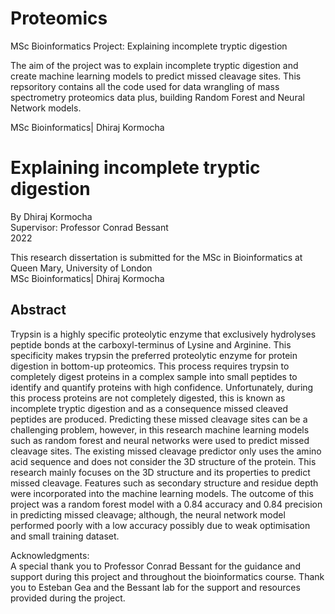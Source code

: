 # Proteomics
MSc Bioinformatics Project: Explaining incomplete tryptic digestion

The aim of the project was to explain incomplete tryptic digestion and create machine learning models to predict missed cleavage sites.
This repsoritory contains all the code used for data wrangling of mass spectrometry proteomics data plus, building Random Forest and Neural Network models. 


MSc Bioinformatics| Dhiraj Kormocha

# Explaining incomplete tryptic digestion
By Dhiraj Kormocha   
Supervisor: Professor Conrad Bessant  
2022  

This research dissertation is submitted for the MSc in Bioinformatics at Queen Mary, University of London  
MSc Bioinformatics| Dhiraj Kormocha  

## Abstract
Trypsin is a highly specific proteolytic enzyme that exclusively hydrolyses peptide bonds at the carboxyl-terminus of Lysine and Arginine. This specificity makes trypsin the preferred proteolytic enzyme for protein digestion in bottom-up proteomics. This process requires trypsin to completely digest proteins in a complex sample into small peptides to identify and quantify proteins with high confidence. Unfortunately, during this process proteins are not completely digested, this is known as incomplete tryptic digestion and as a consequence missed cleaved peptides are produced. Predicting these missed cleavage sites can be a challenging problem, however, in this research machine learning models such as random forest and neural networks were used to predict missed cleavage sites. The existing missed cleavage predictor only uses the amino acid sequence and does not consider the 3D structure of the protein. This research mainly focuses on the 3D structure and its properties to predict missed cleavage. Features such as secondary structure and residue depth were incorporated into the machine learning models. The outcome of this project was a random forest model with a 0.84 accuracy and 0.84 precision in predicting missed cleavage; although, the neural network model performed poorly with a low accuracy possibly due to weak optimisation and small training dataset.

Acknowledgments:  
A special thank you to Professor Conrad Bessant for the guidance and support during this project and throughout the bioinformatics course. Thank you to Esteban Gea and the Bessant lab for the support and resources provided during the project.
